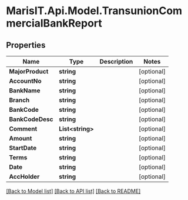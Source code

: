 
# MarisIT.Api.Model.TransunionCommercialBankReport

## Properties

Name | Type | Description | Notes
------------ | ------------- | ------------- | -------------
**MajorProduct** | **string** |  | [optional] 
**AccountNo** | **string** |  | [optional] 
**BankName** | **string** |  | [optional] 
**Branch** | **string** |  | [optional] 
**BankCode** | **string** |  | [optional] 
**BankCodeDesc** | **string** |  | [optional] 
**Comment** | **List&lt;string&gt;** |  | [optional] 
**Amount** | **string** |  | [optional] 
**StartDate** | **string** |  | [optional] 
**Terms** | **string** |  | [optional] 
**Date** | **string** |  | [optional] 
**AccHolder** | **string** |  | [optional] 

[[Back to Model list]](../README.md#documentation-for-models)
[[Back to API list]](../README.md#documentation-for-api-endpoints)
[[Back to README]](../README.md)

